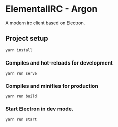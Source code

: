 # ElementalIRC - Argon
A modern irc client based on Electron.

## Project setup
```
yarn install
```

### Compiles and hot-reloads for development
```
yarn run serve
```

### Compiles and minifies for production
```
yarn run build
```

### Start Electron in dev mode.
```
yarn run start
```
